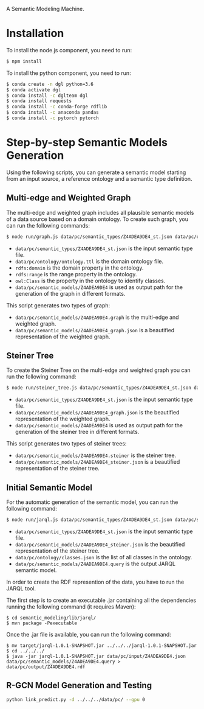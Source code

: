 A Semantic Modeling Machine.

# Installation
To install the node.js component, you need to run:

```bash
$ npm install
```

To install the python component, you need to run:

```bash
$ conda create -n dgl python=3.6
$ conda activate dgl
$ conda install -c dglteam dgl
$ conda install requests
$ conda install -c conda-forge rdflib
$ conda install -c anaconda pandas
$ conda install -c pytorch pytorch
```

# Step-by-step Semantic Models Generation
Using the following scripts, you can generate a semantic model starting from an input source, a reference ontology and a semantic type definition.

## Multi-edge and Weighted Graph
The multi-edge and weighted graph includes all plausible semantic models of a data source based on a domain ontology. To create such graph, you can run the following commands:

```bash
$ node run/graph.js data/pc/semantic_types/Z4ADEA9DE4_st.json data/pc/ontology/ontology.ttl rdfs:domain rdfs:range owl:Class data/pc/semantic_models/Z4ADEA9DE4
```

* `data/pc/semantic_types/Z4ADEA9DE4_st.json` is the input semantic type file.
* `data/pc/ontology/ontology.ttl` is the domain ontology file.
* `rdfs:domain` is the domain property in the ontology.
* `rdfs:range` is the range property in the ontology.
* `owl:Class` is the property in the ontology to identify classes.
* `data/pc/semantic_models/Z4ADEA9DE4` is used as output path for the generation of the graph in different formats.

This script generates two types of graph:

* `data/pc/semantic_models/Z4ADEA9DE4.graph` is the multi-edge and weighted graph.
* `data/pc/semantic_models/Z4ADEA9DE4_graph.json` is a beautified representation of the weighted graph.

## Steiner Tree

To create the Steiner Tree on the multi-edge and weighted graph you can run the following command:

```bash
$ node run/steiner_tree.js data/pc/semantic_types/Z4ADEA9DE4_st.json data/pc/semantic_models/Z4ADEA9DE4_graph.json data/pc/semantic_models/Z4ADEA9DE4
```

* `data/pc/semantic_types/Z4ADEA9DE4_st.json` is the input semantic type file.
* `data/pc/semantic_models/Z4ADEA9DE4_graph.json` is the beautified representation of the weighted graph.
* `data/pc/semantic_models/Z4ADEA9DE4` is used as output path for the generation of the steiner tree in different formats.

This script generates two types of steiner trees:

* `data/pc/semantic_models/Z4ADEA9DE4.steiner` is the steiner tree.
* `data/pc/semantic_models/Z4ADEA9DE4_steiner.json` is a beautified representation of the steiner tree.

## Initial Semantic Model
For the automatic generation of the semantic model, you can run the following command:

```bash
$ node run/jarql.js data/pc/semantic_types/Z4ADEA9DE4_st.json data/pc/semantic_models/Z4ADEA9DE4_steiner.json data/pc/ontology/classes.json data/pc/semantic_models/Z4ADEA9DE4
```

* `data/pc/semantic_types/Z4ADEA9DE4_st.json` is the input semantic type file.
* `data/pc/semantic_models/Z4ADEA9DE4_steiner.json` is the beautified representation of the steiner tree.
* `data/pc/ontology/classes.json` is the list of all classes in the ontology.
* `data/pc/semantic_models/Z4ADEA9DE4.query` is the output JARQL semantic model.

In order to create the RDF represention of the data, you have to run the JARQL tool.

The first step is to create an executable .jar containing all the dependencies running the following command (it requires Maven):

```
$ cd semantic_modeling/lib/jarql/
$ mvn package -Pexecutable
```

Once the .jar file is available, you can run the following command:

```
$ mv target/jarql-1.0.1-SNAPSHOT.jar ../../../jarql-1.0.1-SNAPSHOT.jar
$ cd ../../../
$ java -jar jarql-1.0.1-SNAPSHOT.jar data/pc/input/Z4ADEA9DE4.json data/pc/semantic_models/Z4ADEA9DE4.query > data/pc/output/Z4ADEA9DE4.rdf
```

## R-GCN Model Generation and Testing

```bash
python link_predict.py -d ../../../data/pc/ --gpu 0
```

